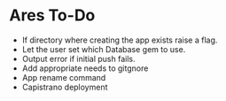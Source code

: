# Ares To-Do

* If directory where creating the app exists raise a flag.
* Let the user set which Database gem to use.
* Output error if initial push fails.
* Add appropriate needs to gitgnore
* App rename command
* Capistrano deployment